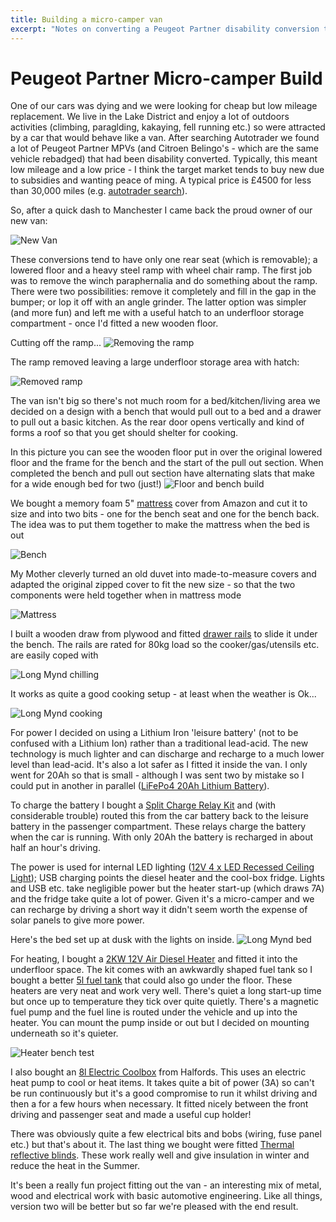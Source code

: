 ```yaml
---
title: Building a micro-camper van
excerpt: "Notes on converting a Peugeot Partner disability conversion to a micro-camper"
---
```

# Peugeot Partner Micro-camper Build

One of our cars was dying and we were looking for cheap but low mileage replacement. We live in the Lake District and enjoy a lot of outdoors activities (climbing, paraglding, kakaying, fell running etc.) so were attracted by a car that would behave like a van. After searching Autotrader we found a lot of Peugeot Partner MPVs (and Citroen Belingo's - which are the same vehicle rebadged) that had been disability converted. Typically, this meant low mileage and a low price - I think the target market tends to buy new due to subsidies and wanting peace of ming. A typical price is £4500 for less than 30,000 miles (e.g. [autotrader search]).

So, after a quick dash to Manchester I came back the proud owner of our new van:

![New Van](images/Van.jpeg)

These conversions tend to have only one rear seat (which is removable); a lowered floor and a heavy steel ramp with wheel chair ramp. The first job was to remove the winch paraphernalia and do something about the ramp. There were two possibilities: remove it completely and fill in the gap in the bumper; or lop it off with an angle grinder. The latter option was simpler (and more fun) and left me with a useful hatch to an underfloor storage compartment - once I'd fitted a new wooden floor. 

Cutting off the ramp...
![Removing the ramp](images/Removing-ramp.jpeg)

The ramp removed leaving a large underfloor storage area with hatch:

![Removed ramp](images/Removed-ramp.jpeg)

The van isn't big so there's not much room for a bed/kitchen/living area we decided on a design with a bench that would pull out to a bed and a drawer to pull out a basic kitchen. As the rear door opens vertically and kind of forms a roof so that you get should shelter for cooking.

In this picture you can see the wooden floor put in over the original lowered floor and the frame for the bench and the start of the pull out section. When completed the bench and pull out section have alternating slats that make for a wide enough bed for two (just!)
![Floor and bench build](images/Floor-and-bench-build.jpeg)

We bought a memory foam 5" [mattress] cover from Amazon and cut it to size and into two bits - one for the bench seat and one for the bench back. The idea was to put them together to make the mattress when the bed is out

![Bench](images/Bench.jpeg)

My Mother cleverly turned an old duvet into made-to-measure covers and adapted the original zipped cover to fit the new size - so that the two components were held together when in mattress mode

![Mattress](images/Mattress.jpeg)

I built a wooden draw from plywood and fitted [drawer rails] to slide it under the bench. The rails are rated for 80kg load so the cooker/gas/utensils etc. are easily coped with

![Long Mynd chilling](images/Long-Mynd-chilling.jpeg)

It works as quite a good cooking setup - at least when the weather is Ok...

![Long Mynd cooking](images/Long-Mynd-cooking.jpeg)

For power I decided on using a Lithium Iron 'leisure battery' (not to be confused with a Lithium Ion) rather than a traditional lead-acid. The new technology is much lighter and can discharge and recharge to a much lower level than lead-acid. It's also a lot safer as I fitted it inside the van. I only went for 20Ah so that is small - although I was sent two by mistake so I could put in another in parallel ([LiFePo4 20Ah Lithium Battery]).

To charge the battery I bought a [Split Charge Relay Kit] and (with considerable trouble) routed this from the car battery back to the leisure battery in the passenger compartment. These relays charge the battery when the car is running. With only 20Ah the battery is recharged in about half an hour's driving.

The power is used for internal LED lighting ([12V 4 x LED Recessed Ceiling Light]); USB charging points the diesel heater and the cool-box fridge. Lights and USB etc. take negligible power but the heater start-up (which draws 7A) and the fridge take quite a lot of power. Given it's a micro-camper and we can recharge by driving a short way it didn't seem worth the expense of solar panels to give more power.

Here's the bed set up at dusk with the lights on inside.
![Long Mynd bed](images/Long-Mynd-bed.jpeg)

For heating, I bought a [2KW 12V Air Diesel Heater] and fitted it into the underfloor space. The kit comes with an awkwardly shaped fuel tank so I bought a better [5l fuel tank] that could also go under the floor. These heaters are very neat and work very well. There's quiet a long start-up time but once up to temperature they tick over quite quietly. There's a magnetic fuel pump and the fuel line is routed under the vehicle and up into the heater. You can mount the pump inside or out but I decided on mounting underneath so it's quieter.

![Heater bench test](images/Heater-bench-test.png)

I also bought an [8l Electric Coolbox] from Halfords. This uses an electric heat pump to cool or heat items. It takes quite a bit of power (3A) so can't be run continuously but it's a good compromise to run it whilst driving and then a for a few hours when necessary. It fitted nicely between the front driving and passenger seat and made a useful cup holder!

There was obviously quite a few electrical bits and bobs (wiring, fuse panel etc.) but that's about it. The last thing we bought were fitted [Thermal reflective blinds]. These work really well and give insulation in winter and reduce the heat in the Summer.

It's been a really fun project fitting out the van - an interesting mix of metal, wood and electrical work with basic automotive engineering. Like all things, version two will be better but so far we're pleased with the end result.

[5l fuel tank]: https://www.amazon.co.uk/gp/product/B08K2MV913/ref=ppx_yo_dt_b_search_asin_title?ie=UTF8&psc=1
[2KW 12V Air Diesel Heater]: https://www.ebay.co.uk/itm/402003429081
[Split Charge Relay Kit]: https://www.ebay.co.uk/itm/154085781787
[12V 4 x LED Recessed Ceiling Light]: https://www.amazon.co.uk/gp/product/B08L3W26YN/ref=ppx_yo_dt_b_search_asin_title?ie=UTF8&psc=1
[LiFePo4 20Ah Lithium Battery]: https://lowenergysupermarket.com/product/lifepo4-20ah-lithium-battery/
[Mattress]: https://www.amazon.co.uk/dp/B019FNW32U?psc=1&ref=ppx_pop_dt_b_product_details
[Autotrader search]: https://www.autotrader.co.uk/car-search?sort=relevance&postcode=ca78eu&radius=1500&make=PEUGEOT&model=PARTNER%20TEPEE&include-delivery-option=on&price-to=5000&maximum-mileage=35000
[Thermal reflective blinds]: https://www.qtmdirect2u.com/products/peugeot-partner-tepee-mk2-2008-2018-thermal-reflective-blinds-8-piece-opening-rear-window.html
[Drawer rails]: https://www.amazon.co.uk/gp/product/B07WYZ1FN4/ref=ppx_yo_dt_b_search_asin_title?ie=UTF8&psc=1
[8l Electric Coolbox]: https://www.halfords.com/motoring/travel-accessories/coolboxes/halfords-8-litre-12v-in-car-electric-coolbox-291085.html
